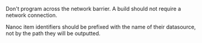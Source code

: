 Don't program across the network barrier. A build should not require a network connection.

Nanoc item identifiers should be prefixed with the name of their datasource,
not by the path they will be outputted.
